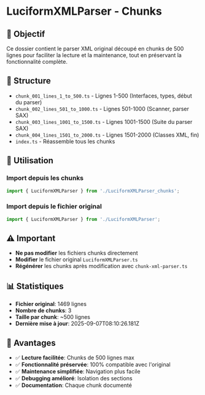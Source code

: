 # LuciformXMLParser - Chunks

## 🎯 Objectif

Ce dossier contient le parser XML original découpé en chunks de 500 lignes pour faciliter la lecture et la maintenance, tout en préservant la fonctionnalité complète.

## 📁 Structure

- `chunk_001_lines_1_to_500.ts` - Lignes 1-500 (Interfaces, types, début du parser)
- `chunk_002_lines_501_to_1000.ts` - Lignes 501-1000 (Scanner, parser SAX)
- `chunk_003_lines_1001_to_1500.ts` - Lignes 1001-1500 (Suite du parser SAX)
- `chunk_004_lines_1501_to_2000.ts` - Lignes 1501-2000 (Classes XML, fin)
- `index.ts` - Réassemble tous les chunks

## 🔧 Utilisation

### Import depuis les chunks
```typescript
import { LuciformXMLParser } from './LuciformXMLParser_chunks';
```

### Import depuis le fichier original
```typescript
import { LuciformXMLParser } from './LuciformXMLParser';
```

## ⚠️ Important

- **Ne pas modifier** les fichiers chunks directement
- **Modifier** le fichier original `LuciformXMLParser.ts`
- **Régénérer** les chunks après modification avec `chunk-xml-parser.ts`

## 📊 Statistiques

- **Fichier original**: 1469 lignes
- **Nombre de chunks**: 3
- **Taille par chunk**: ~500 lignes
- **Dernière mise à jour**: 2025-09-07T08:10:26.181Z

## 🎯 Avantages

- ✅ **Lecture facilitée**: Chunks de 500 lignes max
- ✅ **Fonctionnalité préservée**: 100% compatible avec l'original
- ✅ **Maintenance simplifiée**: Navigation plus facile
- ✅ **Debugging amélioré**: Isolation des sections
- ✅ **Documentation**: Chaque chunk documenté
